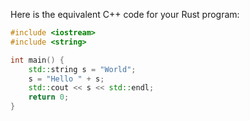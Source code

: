 Here is the equivalent C++ code for your Rust program:

```cpp
#include <iostream>
#include <string>

int main() {
    std::string s = "World";
    s = "Hello " + s;
    std::cout << s << std::endl;
    return 0;
}
```
